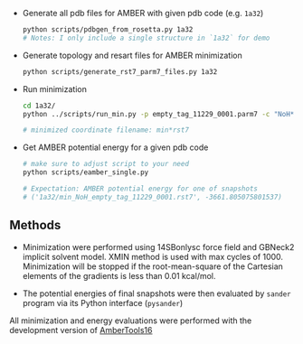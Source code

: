 - Generate all pdb files for AMBER with given pdb code (e.g. `1a32`)

    ```bash
    python scripts/pdbgen_from_rosetta.py 1a32
    # Notes: I only include a single structure in `1a32` for demo
    ```

- Generate topology and resart files for AMBER minimization

    ```bash
    python scripts/generate_rst7_parm7_files.py 1a32
    ```

- Run minimization
    
    ```bash
    cd 1a32/
    python ../scripts/run_min.py -p empty_tag_11229_0001.parm7 -c "NoH*.rst7" -i ../input/min.in

    # minimized coordinate filename: min*rst7
    ```

- Get AMBER potential energy for a given pdb code
   
    ```bash
    # make sure to adjust script to your need
    python scripts/eamber_single.py

    # Expectation: AMBER potential energy for one of snapshots
    # ('1a32/min_NoH_empty_tag_11229_0001.rst7', -3661.805075801537)
    ```

Methods
-------
- Minimization were performed using 14SBonlysc force field and GBNeck2 implicit solvent model.
XMIN method is used with max cycles of 1000. Minimization will be stopped if the root-mean-square
of the Cartesian elements of the gradients is less than 0.01 kcal/mol.

- The potential energies of final snapshots were then evaluated by `sander` program via its Python interface (`pysander`)

All minimization and energy evaluations were performed with the development version of [AmberTools16](
http://ambermd.org/AmberTools16-get.html)

